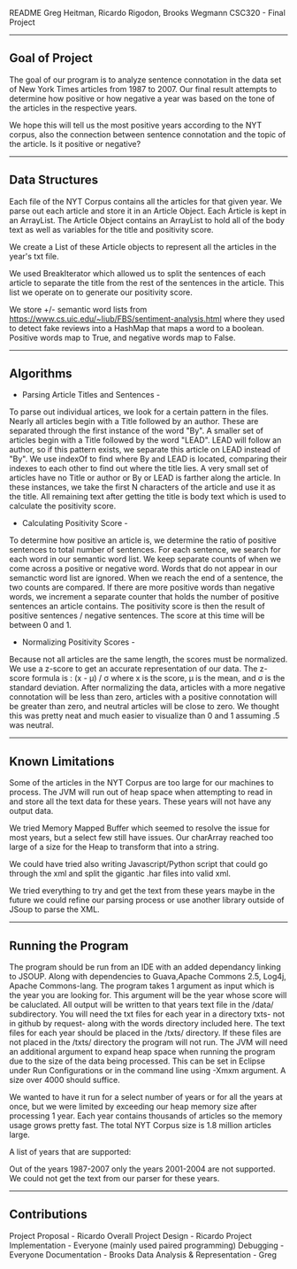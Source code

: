 README
Greg Heitman, Ricardo Rigodon, Brooks Wegmann
CSC320 - Final Project


----------------
Goal of Project
----------------

The goal of our program is to analyze sentence connotation in the data set of New York Times 
articles from 1987 to 2007. Our final result attempts to determine how positive or how negative a year was based on the tone of the articles in the respective years. 

We hope this will tell us the most positive years according to the NYT corpus, also the connection between sentence connotation and the topic of the article. Is it positive or negative?


---------------
Data Structures
---------------

Each file of the NYT Corpus contains all the articles for that given year. We parse out each article and store it in an Article Object. Each Article is kept in an ArrayList. The Article Object contains an ArrayList<String> to hold all of the body text as well as variables for the title and positivity score.

We create a List of these Article objects to represent all the articles in the year's txt file.

We used BreakIterator which allowed us to split the sentences of each article to separate the title from the rest of the sentences in the article. This list we operate on to generate our positivity score.

We store +/- semantic word lists from <https://www.cs.uic.edu/~liub/FBS/sentiment-analysis.html> where they used to detect fake reviews into a HashMap that maps a word to a boolean. Positive words map to True, and negative words map to False.

----------
Algorithms
----------

- Parsing Article Titles and Sentences -

To parse out individual artices, we look for a certain pattern in the files. Nearly all articles begin with a Title followed by an author. These are separated through the first instance of the word "By". A smaller set of articles begin with a Title followed by the word "LEAD". LEAD will follow an author, so if this pattern exists, we separate this article on LEAD instead of "By". We use indexOf to find where By and LEAD is located, comparing their indexes to each other to find out where the title lies. A very small set of articles have no Title or author or By or LEAD is farther along the article. In these instances, we take the first N characters of the article and use it as the title. All remaining text after getting the title is body text which is used to calculate the positivity score. 

- Calculating Positivity Score -

To determine how positive an article is, we determine the ratio of positive sentences to total number of sentences. For each sentence, we search for each word in our semantic word list. We keep separate counts of when we come across a positive or negative word. Words that do not appear in our semanctic word list are ignored. When we reach the end of a sentence, the two counts are compared. If there are more positive words than negative words, we increment a separate counter that holds the number of positive sentences an article contains. The positivity score is then the result of positive sentences / negative sentences. The score at this time will be between 0 and 1.


- Normalizing Positivity Scores -

Because not all articles are the same length, the scores must be normalized. We use a z-score to get an accurate representation of our data. The z-score formula is : (x - µ) / σ where x is the score, µ is the mean, and σ is the standard deviation.
After normalizing the data, articles with a more negative connotation will be less than zero, articles with a positive connotation will be greater than zero, and neutral articles will be close to zero. We thought this was pretty neat and much easier to visualize than 0 and 1 assuming .5 was neutral. 

-----------------
Known Limitations
-----------------

Some of the articles in the NYT Corpus are too large for our machines to process. The JVM will run out of heap space when attempting to read in and store all the text data for these years. These years will not have any output data.

We tried Memory Mapped Buffer which seemed to resolve the issue for most years, but a select few still have issues. Our charArray reached too large of a size for the Heap to transform that into a string.

We could have tried also writing Javascript/Python script that could go through the xml and split the gigantic .har files into valid xml. 

We tried everything to try and get the text from these years maybe in the future we could refine our parsing process or use another library outside of JSoup to parse the XML. 


-------------------
Running the Program
--------------------

The program should be run from an IDE with an added dependancy linking to JSOUP. Along with dependencies to Guava,Apache Commons 2.5, Log4j, Apache Commons-lang. The program takes 1 argument as input which is the year you are looking for. This argument will be the year whose score will be caluclated. All output will be written to that years text file in the /data/ subdirectory. You will need the txt files for each year in a directory txts- not in github by request- along with the words directory included here. The text files for each year should be placed in the /txts/ directory. If these files are not placed in the /txts/ directory the program will not run. 
The JVM will need an additional argument to expand heap space when running the program due to the size of the data being processed. This can be set in Eclipse under Run Configurations or in the command line using -Xmx<size>m argument. A size over 4000 should suffice.

We wanted to have it run for a select number of years or for all the years at once, but we were limited by exceeding our heap memory size after processing 1 year. Each year contains thousands of articles so the memory usage grows pretty fast. The total NYT Corpus size is 1.8 million articles large.

A list of years that are supported:

Out of the years 1987-2007 only the years 2001-2004 are not supported. We could not get the text from our parser for these years.

-------------
Contributions
-------------

Project Proposal - Ricardo
Overall Project Design - Ricardo
Project Implementation - Everyone (mainly used paired programming)
Debugging - Everyone
Documentation - Brooks
Data Analysis & Representation - Greg


